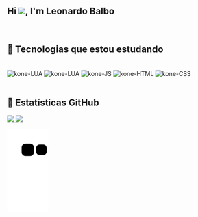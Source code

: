 <h2 align="left">Hi <img src="https://raw.githubusercontent.com/kaueMarques/kaueMarques/master/hi.gif" width="30px">, I'm Leonardo Balbo</h2><br>
 
## 🚀 Tecnologias que estou estudando
<div style="display: inline_block"><br>
  <img align="center" alt="kone-LUA" height="30" width="40" src="https://cdn.jsdelivr.net/gh/devicons/devicon/icons/lua/lua-original-wordmark.svg">
  <img align="center" alt="kone-LUA" height="30" width="40" src="https://cdn.jsdelivr.net/gh/devicons/devicon/icons/mysql/mysql-original.svg">
  <img align="center" alt="kone-JS" height="30" width="40" src="https://cdn.jsdelivr.net/gh/devicons/devicon/icons/javascript/javascript-plain.svg">
  <img align="center" alt="kone-HTML" height="30" width="40" src="https://cdn.jsdelivr.net/gh/devicons/devicon/icons/html5/html5-original.svg">
  <img align="center" alt="kone-CSS" height="30" width="40" src="https://cdn.jsdelivr.net/gh/devicons/devicon/icons/css3/css3-original.svg">
</div><br>

## 👾 Estatísticas GitHub
<div>
  <a href="https://github.com/leobalbo">
  <img height="170em" src="https://github-readme-stats.vercel.app/api?username=leobalbo&show_icons=true&theme=dark&include_all_commits=true&count_private=true"/>
  <img height="170em" src="https://github-readme-stats.vercel.app/api/top-langs/?username=leobalbo&layout=compact&langs_count=7&theme=dark"/>
</div>

 
 ![Snake animation](https://github.com/leobalbo/leobalbo/blob/output/github-contribution-grid-snake.svg)
